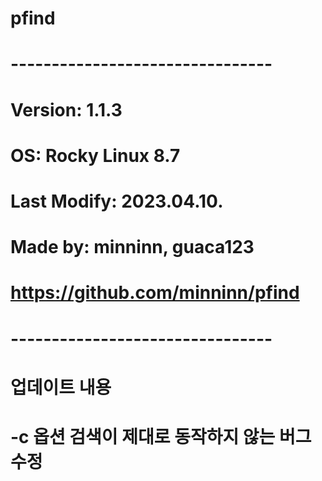 # pfind

# --------------------------------
# Version: 1.1.3
# OS: Rocky Linux 8.7
# Last Modify: 2023.04.10.
# Made by: minninn, guaca123
# https://github.com/minninn/pfind
# --------------------------------

# 업데이트 내용
#
# -c 옵션 검색이 제대로 동작하지 않는 버그 수정

